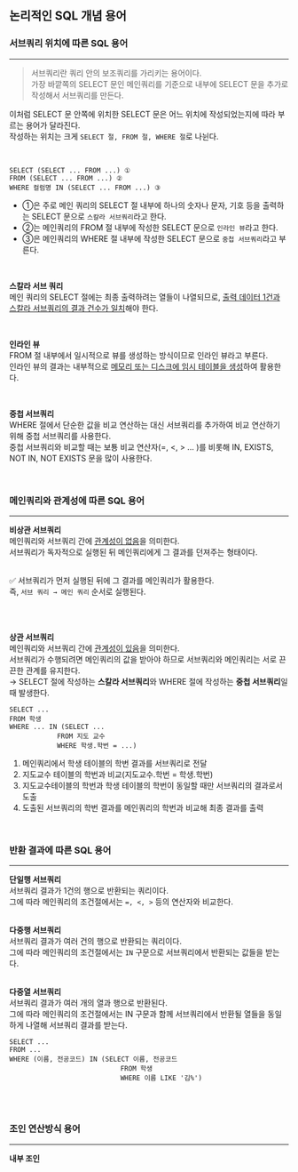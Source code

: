 ## 논리적인 SQL 개념 용어

### 서브쿼리 위치에 따른 SQL 용어
---
> 서브쿼리란 쿼리 안의 보조쿼리를 가리키는 용어이다.<br>
가장 바깥쪽의 SELECT 문인 메인쿼리를 기준으로 내부에 SELECT 문을 추가로 작성해서 서브쿼리를 만든다. <br>

이처럼 SELECT 문 안쪽에 위치한 SELECT 문은 어느 위치에 작성되었는지에 따라 부르는 용어가 달라진다.
<br>
작성하는 위치는 크게 ```SELECT 절, FROM 절, WHERE 절```로 나뉜다. 

<br>

```
SELECT (SELECT ... FROM ...) ①
FROM (SELECT ... FROM ...) ②
WHERE 컬럼명 IN (SELECT ... FROM ...) ③
```
- ①은 주로 메인 쿼리의 SELECT 절 내부에 하나의 숫자나 문자, 기호 등을 출력하는 SELECT 문으로 ```스칼라 서브쿼리```라고 한다.
- ②는 메인쿼리의 FROM 절 내부에 작성한 SELECT 문으로 ```인라인 뷰```라고 한다.
- ③은 메인쿼리의 WHERE 절 내부에 작성한 SELECT 문으로 ```중첩 서브쿼리```라고 부른다.

<br>

**스칼라 서브 쿼리** <br>
메인 쿼리의 SELECT 절에는 최종 출력하려는 열들이 나열되므로, <u>출력 데이터 1건과 스칼라 서브쿼리의 결과 건수가 일치</u>해야 한다. <br>

<br>

**인라인 뷰** <br>
FROM 절 내부에서 일시적으로 뷰를 생성하는 방식이므로 인라인 뷰라고 부른다. <br>
인라인 뷰의 결과는 내부적으로 <u>메모리 또는 디스크에 임시 테이블을 생성</u>하여 활용한다. <br>

<br>

**중첩 서브쿼리** <br>
WHERE 절에서 단순한 값을 비교 연산하는 대신 서브쿼리를 추가하여 비교 연산하기 위해 중첩 서브쿼리를 사용한다. <br>
중첩 서브쿼리와 비교할 때는 보툥 비교 연산자(=, <, > ... )를 비롯해 IN, EXISTS, NOT IN, NOT EXISTS 문을 많이 사용한다. <br>

<br>

### 메인쿼리와 관계성에 따른 SQL 용어
---
**비상관 서브쿼리** <br>
메인쿼리와 서브쿼리 간에 <u>관계성이 없음</u>을 의미한다. <br>
서브쿼리가 독자적으로 실행된 뒤 메인쿼리에게 그 결과를 던져주는 형태이다. <br><br>

✅ 서브쿼리가 먼저 실행된 뒤에 그 결과를 메인쿼리가 활용한다. <br>
즉, ```서브 쿼리 → 메인 쿼리``` 순서로 실행된다.

<br><br>

**상관 서브쿼리** <br>
메인쿼리와 서브쿼리 간에 <u>관계성이 있음</u>을 의미한다. <br>
서브쿼리가 수행되려면 메인쿼리의 값을 받아야 하므로 서브쿼리와 메인쿼리는 서로 끈끈한 관계를 유지한다. <br>
→ SELECT 절에 작성하는 **스칼라 서브쿼리**와 WHERE 절에 작성하는 **중첩 서브쿼리**일 때 발생한다. <br>

```
SELECT ...
FROM 학생
WHERE ... IN (SELECT ...
            FROM 지도 교수
            WHERE 학생.학번 = ...)
```
1. 메인쿼리에서 학생 테이블의 학번 결과를 서브쿼리로 전달
2. 지도교수 테이블의 학번과 비교(지도교수.학번 = 학생.학번)
3. 지도교수테이블의 학번과 학생 테이블의 학번이 동일할 때만 서브쿼리의 결과로서 도출
4. 도출된 서브쿼리의 학번 결과를 메인쿼리의 학번과 비교해 최종 결과를 출력

<br>

### 반환 결과에 따른 SQL 용어
---
**단일행 서브쿼리** <br>
서브쿼리 결과가 1건의 행으로 반환되는 쿼리이다. <br>
그에 따라 메인쿼리의 조건절에서는 ```=, <, >``` 등의 연산자와 비교한다. <br><br>

**다중행 서브쿼리**<br>
서브쿼리 결과가 여러 건의 행으로 반환되는 쿼리이다. <br>
그에 따라 메인쿼리의 조건절에서는 ```IN``` 구문으로 서브쿼리에서 반환되는 값들을 받는다. <br><br>

**다중열 서브쿼리** <br>
서브쿼리 결과가 여러 개의 열과 행으로 반환된다. <br>
그에 따라 메인쿼리의 조건절에서는 IN 구문과 함께 서브쿼리에서 반환될 열들을 동일하게 나열해 서브쿼리 결과를 받는다. <br>
```
SELECT ...
FROM ...
WHERE (이름, 전공코드) IN (SELECT 이름, 전공코드
                            FROM 학생
                            WHERE 이름 LIKE '김%')
```

<br><br>

### 조인 연산방식 용어
---
**내부 조인** <br>